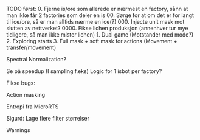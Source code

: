 TODO først:
	0. Fjerne is/ore som allerede er nærmest en factory, sånn at man ikke får 2 factories som deler en is
	00. Sørge for at om det er for langt til ice/ore, så er man alltids nærme en ice(?)
	000. Injecte unit mask mot slutten av nettverket?
    0000. Fikse lichen produksjon (annenhver tur mye tidligere, så man ikke mister lichen)
	1. Dual game (Motstander med mode?)	
	2. Exploring starts
	3. Full mask + soft mask for actions (Movement + transfer/movement)


Spectral Normalization?

Se på speedup (I sampling f.eks)
Logic for 1 isbot per factory?


Fikse bugs: 

Action masking

Entropi fra MicroRTS

Sigurd: Lage flere filter størrelser

Warnings